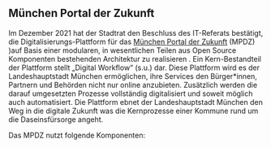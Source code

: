 
## München Portal der Zukunft

Im Dezember 2021 hat der Stadtrat den Beschluss des IT-Referats bestätigt, die Digitalisierungs-Plattform für das [München Portal der Zukunft](https://radar.muenchen.digital/project/Digital-Government/M%C3%BCnchen-Portal-der-Zukunft.html) (MPDZ) )auf Basis einer modularen, in wesentlichen Teilen aus Open Source Komponenten bestehenden Architektur zu realisieren . Ein Kern-Bestandteil der Plattform stellt „Digital Workflow“ (s.u.) dar. Diese Plattform wird es der Landeshauptstadt München ermöglichen, ihre Services den Bürger*innen, Partnern und Behörden nicht nur online anzubieten. Zusätzlich werden die darauf umgesetzten Prozesse vollständig digitalisiert und soweit möglich auch automatisiert. Die Plattform ebnet der Landeshauptstadt München den Weg in die digitale Zukunft was die Kernprozesse einer Kommune rund um die Daseinsfürsorge angeht.

Das MPDZ nutzt folgende Komponenten:

<TagTile :tag-names="['mpdz']" />


<script setup>
import TagTile from "../.vitepress/components/TagTile.vue";
</script>
